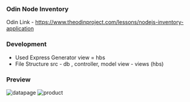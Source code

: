 ### Odin Node Inventory

Odin Link - https://www.theodinproject.com/lessons/nodejs-inventory-application

### Development

- Used Express Generator view = hbs
- File Structure
  src - db , controller, model
  view - views (hbs)

### Preview

![datapage](https://user-images.githubusercontent.com/65505794/229026766-dd6015e6-d11e-4b02-ac2b-568ee009e3bd.PNG)
![product](https://user-images.githubusercontent.com/65505794/229026773-63930ea0-93b4-4f15-9a24-0caaddd7a549.PNG)
